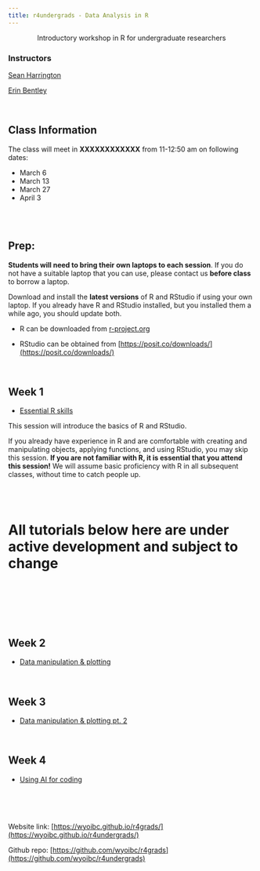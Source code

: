 ```yaml
---
title: r4undergrads - Data Analysis in R
---
```


<center>
Introductory workshop in R for undergraduate researchers
</center>

### Instructors

[Sean Harrington](mailto:sharrin2@uwyo.edu)

[Erin Bentley](mailto:ebentley@uwyo.edu)

<br>

## Class Information

The class will meet in **XXXXXXXXXXXX** from 11-12:50 am on following dates:

- March 6
- March 13
- March 27
- April 3

<br>
<br>


## Prep:

**Students will need to bring their own laptops to each session**. If you do not have a suitable laptop that you can use, please contact us **before class** to borrow a laptop.

Download and install the **latest versions** of R and RStudio if using your own laptop. If you already have R and RStudio installed, but you installed them a while ago, you should update both.

- R can be downloaded from [r-project.org](https://ftp.osuosl.org/pub/cran/)

- RStudio can be obtained from [https://posit.co/downloads/](https://posit.co/downloads/)




<br>

## Week 1

- [Essential R skills](Module_1/Intro_R.html)

This session will introduce the basics of R and RStudio.

If you already have experience in R and are comfortable with creating and manipulating objects, applying functions, and using RStudio, you may skip this session. **If you are not familiar with R, it is essential that you attend this session!** We will assume basic proficiency with R in all subsequent classes, without time to catch people up.


<br>
<br>

# All tutorials below here are under active development and subject to change

<br>
<br>
<br>
<br>


<br>

## Week 2

- [Data manipulation & plotting](Module_2/R_Data_manip_viz.html)


<br>

## Week 3

- [Data manipulation & plotting pt. 2](Module_3/R_Data_manip_viz_pt2.html)

<br>


## Week 4

- [Using AI for coding](Module_4/R_week_4.html)




<br>
<br>
<br>

Website link: [https://wyoibc.github.io/r4grads/](https://wyoibc.github.io/r4undergrads/)

Github repo: [https://github.com/wyoibc/r4grads](https://github.com/wyoibc/r4undergrads)


<br><br><br><br>
<br><br><br><br>




